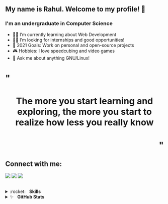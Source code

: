 ## My name is Rahul. Welcome to my profile! 👋

### I'm an undergraduate in Computer Science

- 👨‍💻 I’m currently learning about Web Development
- 🧑‍🎓 I’m looking for internships and good opportunities!
- 🎯 2021 Goals: Work on personal and open-source projects
- 🎮 Hobbies: I love speedcubing and video games
- 💬 Ask me about anything GNU/Linux!

<h1 align="left">"</h1>
<h1 align="center">The more you start learning and exploring, the more you start to realize how less you really know</h1>
<h1 align="right">"</h1>

## Connect with me:

[<img src="https://img.shields.io/badge/twitter-%231DA1F2.svg?&style=for-the-badge&logo=twitter&logoColor=white"/>](https://twitter.com/RahulSabinkar)
[<img src="https://img.shields.io/badge/linkedin-%230077B5.svg?&style=for-the-badge&logo=linkedin&logoColor=white"/>](https://www.linkedin.com/in/RahulSabinkar/)
[<img src="https://img.shields.io/badge/instagram-%23D33E88.svg?&style=for-the-badge&logo=instagram&logoColor=white"/>](https://www.instagram.com/rahul_sabinkar/)

<br />
<details>
	<summary>:rocket:&nbsp;&nbsp;&nbsp;<b>Skills</b></summary>
	<br/>
	<img src="https://img.shields.io/badge/Programming-%233573b5.svg?&style=for-the-badge&logo=c&logoColor=white" alt="C"/>
	<img src="https://img.shields.io/badge/Plus Plus-%233573b5.svg?&style=for-the-badge&logo=c&logoColor=white" alt="C"/>
	<img src="https://img.shields.io/badge/java-%23ea2e2e.svg?&style=for-the-badge&logo=java&logoColor=white" alt="Java"/>
	<img src="https://img.shields.io/badge/git-%23fc6d26.svg?&style=for-the-badge&logo=Git&logoColor=white" alt="Git"/>
	<img src="https://img.shields.io/badge/github-%23fc6d26.svg?&style=for-the-badge&logo=Github&logoColor=white" alt="Github"/>
	<img src="https://img.shields.io/badge/Linux-%23222222.svg?&style=for-the-badge&logo=Linux&logoColor=white" alt="Linux"/>
	<img src="https://img.shields.io/badge/neovim-%2362af43.svg?&style=for-the-badge&logo=neovim&logoColor=white" alt="Neovim"/>
	<img src="https://img.shields.io/badge/html5-%23e34f26.svg?&style=for-the-badge&logo=html5&logoColor=white" alt="HTML5"/>
	<img src="https://img.shields.io/badge/css3-%233573b5.svg?&style=for-the-badge&logo=css3&logoColor=white" alt="CSS3"/>
</details>

<details>
	<summary>✨&nbsp;&nbsp;&nbsp;<b>GitHub Stats</b></summary>
	<br/>
	<img src="https://jf-gh-stats.vercel.app/api?username=RahulSabinkar&show_icons=true&count_private=true&title_color=3867D6&icon_color=3867D6" alt="GitHub Stats" align="top"/>
	<img src="https://jf-gh-stats.vercel.app/api/top-langs/?username=RahulSabinkar&layout=compact&hide=java&title_color=3867D6&icon_color=3867D6" alt="GitHub Top Languages" align="top"/>
</details>

[twitter]: https://twitter.com/RahulSabinkar/
[instagram]: https://www.instagram.com/rahul_sabinkar/
[linkedin]: https://www.linkedin.com/in/rahulsabinkar/
<!--
ToDo:
1. Add better quotes
2. Add better C++ and C shields
-->
